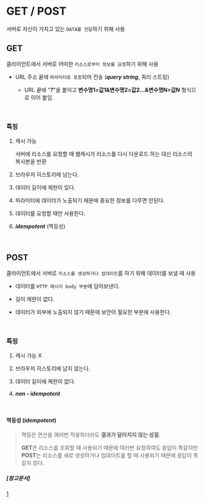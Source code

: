 ﻿# GET / POST 

서버로 자신이 가지고 있는 `DATA를 전달`하기 위해 사용
<br>

## GET
	
클라이언트에서 서버로 어떠한 `리소스로부터 정보를 요청`하기 위해 사용

- URL 주소 끝에 `파라미터로 포함`되어 전송 (***query string***, 쿼리 스트링)

	- URL 끝에 "***?***"을 붙이고 **변수명1=값1&변수명2=값2...&변수명N=값N** 형식으로 이어 붙임.
<br>


### 특징
1. 캐시 가능 <br>

	서버에 리소스를 요청할 때 웹캐시가 리소스를 다시 다운로드 하는 대신 리소스의 복사본을 반환

2. 브라우저 히스토리에 남는다.
3. 데이터 길이에 제한이 있다.
4. 파라미터에 데이터가 노출되기 때문에 중요한 정보를 다루면 안된다.
5. 데이터를 요청할 때만 사용한다.
6. ***idempotent*** (멱등성)
<br>

## POST

클라이언트에서 서버로 `리소스를 생성하거나 업데이트`를 하기 위해 데이터를 보낼 때 사용

- 데이터를 `HTTP 메시지 body 부분`에 담아보낸다.

- 길이 제한이 없다.
- 데이터가 외부에 노출되지 않기 때문에 보안이 필요한 부분에 사용한다.
<br>

### 특징
1. 캐시 가능 X

2. 브라우저 히스토리에 남지 않는다.
3. 데이터 길이에 제한이 없다.
4.  ***non - idempotent***
<br>


#### 멱등성 (*idempotent*)

> 멱등은 연산을 여러번 적용하더라도 **결과가 달라지지 않는 성질**.
> 
>  **GET**은 리소스를 조회할 때 사용되기 때문에 여러번 요청하여도 응답이 똑같지만 
>  **POST**는 리소스를 새로 생성하거나 업데이트를 할 때 사용되기 때문에 응답이 똑같지 않다.

##### [참고문서]
[1](https://noahlogs.tistory.com/35#:~:text=GET%20%EA%B3%BC%20POST%20%EC%9D%98%20%EC%B0%A8%EC%9D%B4%EC%A0%90&text=%EC%82%AC%EC%9A%A9%EB%AA%A9%EC%A0%81%20:%20GET%EC%9D%80%20%EC%84%9C%EB%B2%84,%EC%97%85%EB%8D%B0%EC%9D%B4%ED%8A%B8%ED%95%A0%20%EB%95%8C%20%EC%82%AC%EC%9A%A9%ED%95%9C%EB%8B%A4.&text=%EC%9A%94%EC%B2%AD%EC%97%90%20body%20%EC%9C%A0%EB%AC%B4%20:%20GET,%EB%A9%94%EC%8B%9C%EC%A7%80%EC%97%90%20body%EA%B0%80%20%EC%97%86%EB%8B%A4.)

